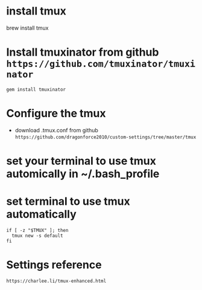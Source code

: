 # install tmux
brew install tmux

# Install tmuxinator from github `https://github.com/tmuxinator/tmuxinator`
`gem install tmuxinator`

# Configure the tmux
- download .tmux.conf from github `https://github.com/dragonforce2010/custom-settings/tree/master/tmux`

# set your terminal to use tmux automically in ~/.bash_profile
# set terminal to use tmux automatically
```
if [ -z "$TMUX" ]; then
  tmux new -s default
fi
```


# Settings reference
`https://charlee.li/tmux-enhanced.html`


